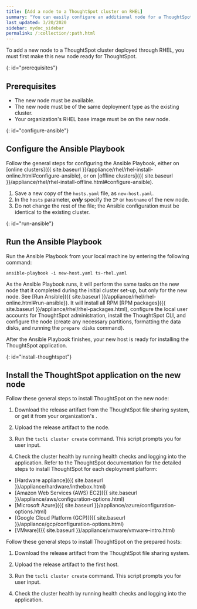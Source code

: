 ```yaml
---
title: [Add a node to a ThoughtSpot cluster on RHEL]
summary: "You can easily configure an additional node for a ThoughtSpot cluster on RHEL."
last_updated: 3/20/2020
sidebar: mydoc_sidebar
permalink: /:collection/:path.html
---
```

To add a new node to a ThoughtSpot cluster deployed through RHEL, you must first make this new node ready for ThoughtSpot.

{: id="prerequisites"}
## Prerequisites

- The new node must be available.
- The new node must be of the same deployment type as the existing cluster.
- Your organization's RHEL base image must be on the new node.

{: id="configure-ansible"}
## Configure the Ansible Playbook

Follow the general steps for configuring the Ansible Playbook, either on [online clusters]({{ site.baseurl }}/appliance/rhel/rhel-install-online.html#configure-ansible), or on [offline clusters]({{ site.baseurl }}/appliance/rhel/rhel-install-offline.html#configure-ansible).

1. Save a new copy of the `hosts.yaml` file, as `new-host.yaml`.
2. In the `hosts` parameter, ***only*** specify the `IP` or `hostname` of the new node.
3. Do not change the rest of the file; the Ansible configuration must be identical to the existing cluster.

{: id="run-ansible"}
## Run the Ansible Playbook

Run the Ansible Playbook from your local machine by entering the following command:

```
ansible-playbook -i new-host.yaml ts-rhel.yaml
```

As the Ansible Playbook runs, it will perform the same tasks on the new node that it completed during the initial cluster set-up, but only for the new node. See [Run Ansible]({{ site.baseurl }}/appliance/rhel/rhel-online.html#run-ansible}). It will install all RPM [RPM packages]({{ site.baseurl }}/appliance/rhel/rhel-packages.html), configure the local user accounts for ThoughtSpot administration, install the ThoughtSpot CLI, and configure the node (create any necessary partitions, formatting the data disks, and running the `prepare disks` command).

After the Ansible Playbook finishes, your new host is ready for installing the ThoughtSpot application.

{: id="install-thoughtspot"}
## Install the ThoughtSpot application on the new node

Follow these general steps to install ThoughtSpot on the new node:

1. Download the release artifact from the ThoughtSpot file sharing system, or get it from your organization's .
2. Upload the release artifact to the node.
3. Run the `tscli cluster create` command. This script prompts you for user input.

4. Check the cluster health by running health checks and logging into the application.
Refer to the ThoughtSpot documentation for the detailed steps to install ThoughtSpot for each deployment platform:

- [Hardware appliance]({{ site.baseurl }}/appliance/hardware/inthebox.html)
- [Amazon Web Services (AWS) EC2]({{ site.baseurl }}/appliance/aws/configuration-options.html)
- [Microsoft Azure]({{ site.baseurl }}/appliance/azure/configuration-options.html)
- [Google Cloud Platform (GCP)]({{ site.baseurl }}/appliance/gcp/configuration-options.html)
- [VMware]({{ site.baseurl }}/appliance/vmware/vmware-intro.html)

Follow these general steps to install ThoughtSpot on the prepared hosts:

1. Download the release artifact from the ThoughtSpot file sharing system.

2. Upload the release artifact to the first host.

3. Run the `tscli cluster create` command. This script prompts you for user input.

4. Check the cluster health by running health checks and logging into the application.
